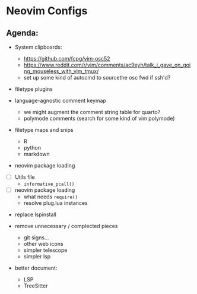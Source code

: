 # Neovim Configs


## Agenda:

- System clipboards:
    - <https://github.com/fcpg/vim-osc52>
    - <https://www.reddit.com/r/vim/comments/ac9eyh/talk_i_gave_on_going_mouseless_with_vim_tmux/>
    - set up some kind of autocmd to sourcethe osc fwd if ssh'd?

- filetype plugins

- language-agnostic comment keymap
    - we might augment the comment string table for quarto?
    - polymode comments (search for some kind of vim polymode)

- filetype maps and snips
    - R
    - python
    - markdown


- neovim package loading

- [ ] Utils file
    - `informative_pcall()`
- [ ] neovim package loading
    - what needs `require()`
    - resolve plug.lua instances


- replace lspinstall



- remove unnecessary / complected pieces

    - git signs...
    - other web icons
    - simpler telescope
    - simpler lsp



- better document:

    - LSP
    - TreeSitter

